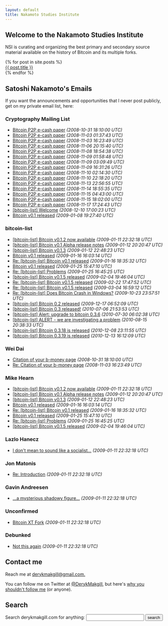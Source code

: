 ```yaml
---
layout: default
title: Nakamoto Studies Institute
---
```





<section id="newestarticles">
<h2>Welcome to the Nakamoto Studies Institute</h2>
	
<p>NSI is curating and organizing the best primary and secondary source material available on the history of Bitcoin and its multiple forks.	
	</p>
<ul style="
    list-style: none;
    padding-left: 0px;
">
{% for post in site.posts %}
	    <li><a href="{{ post.url }}" title="{{ post.title }}">{{ post.title }}</a></li>
	  {% endfor %}
</ul>
</section>



<section id="list">
<h2>Satoshi Nakamoto's Emails </h2>
<p>
If you want the announcements and opportunities that I never post publicly, get on my private email list, here:
</p>

<h3>Cryptography Mailing List</h3>
<ul>
  
<li><a href="/emails/cryptography/1/">Bitcoin P2P e-cash paper</a> <em>(2008-10-31 18:10:00 UTC)</em></li>
  
<li><a href="/emails/cryptography/2/">Bitcoin P2P e-cash paper</a> <em>(2008-11-03 01:37:43 UTC)</em></li>
  
<li><a href="/emails/cryptography/3/">Bitcoin P2P e-cash paper</a> <em>(2008-11-03 16:23:49 UTC)</em></li>
  
<li><a href="/emails/cryptography/4/">Bitcoin P2P e-cash paper</a> <em>(2008-11-06 20:15:40 UTC)</em></li>
  
  <li><a href="/emails/cryptography/5/">Bitcoin P2P e-cash paper</a> <em>(2008-11-08 18:54:38 UTC)</em></li>
  
 <li><a href="/emails/cryptography/6/">Bitcoin P2P e-cash paper</a> <em>(2008-11-09 01:58:48 UTC)</em></li>
  
 <li><a href="/emails/cryptography/7/">Bitcoin P2P e-cash paper</a> <em>(2008-11-09 03:09:49 UTC)</em></li>
  
   <li><a href="/emails/cryptography/8/">Bitcoin P2P e-cash paper</a> <em>(2008-11-09 16:31:26 UTC)</em></li>
  
   <li><a href="/emails/cryptography/9/">Bitcoin P2P e-cash paper</a> <em>(2008-11-10 02:14:30 UTC)</em></li>
 
   <li><a href="/emails/cryptography/10/">Bitcoin P2P e-cash paper</a> <em>(2008-11-10 22:18:20 UTC)</em></li>
  
   <li><a href="/emails/cryptography/11/">Bitcoin P2P e-cash paper</a> <em>(2008-11-13 22:56:55 UTC)</em></li>
  
   <li><a href="/emails/cryptography/12/">Bitcoin P2P e-cash paper</a> <em>(2008-11-14 18:55:35 UTC)</em></li>
  
   <li><a href="/emails/cryptography/13/">Bitcoin P2P e-cash paper</a> <em>(2008-11-15 04:43:00 UTC)</em></li>
  
   <li><a href="/emails/cryptography/14/">Bitcoin P2P e-cash paper</a> <em>(2008-11-15 18:02:00 UTC)</em></li>
  
   <li><a href="/emails/cryptography/15/">Bitcoin P2P e-cash paper</a> <em>(2008-11-17 17:24:43 UTC)</em></li>
  
   <li><a href="/emails/bitcoin-list/19/">[bitcoin-list] Welcome</a> <em>(2008-12-10 17:00:23 UTC)</em></li>
  
   <li><a href="/emails/cryptography/16/">Bitcoin v0.1 released</a> <em>(2009-01-08 19:27:40 UTC)</em></li>
   
   </ul>
   <h3>bitcoin-list</h3>
   
   <ul>
  
   <li><a href="/emails/bitcoin-list/20/">[bitcoin-list] Bitcoin v0.1.2 now available</a> <em>(2009-01-11 22:32:18 UTC)</em></li>
  
   <li><a href="/emails/bitcoin-list/21/">[bitcoin-list] Bitcoin v0.1 Alpha release notes</a> <em>(2009-01-12 20:20:47 UTC)</em></li>
  
   <li><a href="/emails/bitcoin-list/22/">[bitcoin-list] Bitcoin v0.1.3</a> <em>(2009-01-12 22:48:23 UTC)</em></li>
  
   <li><a href="/emails/cryptography/17/">Bitcoin v0.1 released</a> <em>(2009-01-16 16:03:14 UTC)</em></li>
  
   <li><a href="/emails/bitcoin-list/23/">Re: [bitcoin-list] Bitcoin v0.1 released</a> <em>(2009-01-16 18:35:32 UTC)</em></li>
  
   <li><a href="/emails/cryptography/18/">Bitcoin v0.1 released</a> <em>(2009-01-25 15:47:10 UTC)</em></li>
  
   <li><a href="/emails/bitcoin-list/24/">Re: [bitcoin-list] Problems</a> <em>(2009-01-25 16:45:25 UTC)</em></li>
  
   <li><a href="/emails/bitcoin-list/25/">[bitcoin-list] Bitcoin v0.1.5 released</a> <em>(2009-02-04 19:46:04 UTC)</em></li>
  
   <li><a href="/emails/bitcoin-list/26/">Re: [bitcoin-list] Bitcoin v0.1.5 released</a> <em>(2009-02-22 17:47:52 UTC)</em></li>
  
   <li><a href="/emails/bitcoin-list/27/">Re: [bitcoin-list] Bitcoin v0.1.5 released</a> <em>(2009-03-04 16:59:12 UTC)</em></li>
  
   <li><a href="/emails/bitcoin-list/28/">Re: [bitcoin-list] Does Bitcoin Crash in Windows?</a> <em>(2009-10-23 23:57:51 UTC)</em></li>
  
   <li><a href="/emails/bitcoin-list/29/">[bitcoin-list] Bitcoin 0.2 released</a> <em>(2009-12-17 06:52:09 UTC)</em></li>
  
   <li><a href="/emails/bitcoin-list/30/">[bitcoin-list] Bitcoin 0.3 released!</a> <em>(2010-07-06 21:53:53 UTC)</em></li>
 
   <li><a href="/emails/bitcoin-list/31/">[bitcoin-list] Alert: upgrade to bitcoin 0.3.6</a> <em>(2010-07-30 06:02:38 UTC)</em></li>
  
   <li><a href="/emails/bitcoin-list/32/">[bitcoin-list] ALERT - we are investigating a problem</a> <em>(2010-08-15 20:38:33 UTC)</em></li>
  
   <li><a href="/emails/bitcoin-list/33/">[bitcoin-list] Bitcoin 0.3.18 is released</a> <em>(2010-12-08 23:11:55 UTC)</em></li>
  
   <li><a href="/emails/bitcoin-list/34/">[bitcoin-list] Bitcoin 0.3.19 is released</a> <em>(2010-12-13 16:12:09 UTC)</em></li>
  
  </ul>	
  
  <h3>Wei Dai</h3>
<ul>
  
<li><a href="/emails/cryptography/1/">Citation of your b-money page</a> <em>(2008-10-31 18:10:00 UTC)</em></li>
  
<li><a href="/emails/cryptography/3/">Re: Citation of your b-money page</a> <em>(2008-11-03 16:23:49 UTC)</em></li></ul>
  
  
<h3>Mike Hearn</h3>

 <ul>
  
   <li><a href="/emails/bitcoin-list/20/">[bitcoin-list] Bitcoin v0.1.2 now available</a> <em>(2009-01-11 22:32:18 UTC)</em></li>
  
   <li><a href="/emails/bitcoin-list/21/">[bitcoin-list] Bitcoin v0.1 Alpha release notes</a> <em>(2009-01-12 20:20:47 UTC)</em></li>
  
   <li><a href="/emails/bitcoin-list/22/">[bitcoin-list] Bitcoin v0.1.3</a> <em>(2009-01-12 22:48:23 UTC)</em></li>
  
   <li><a href="/emails/cryptography/17/">Bitcoin v0.1 released</a> <em>(2009-01-16 16:03:14 UTC)</em></li>
  
   <li><a href="/emails/bitcoin-list/23/">Re: [bitcoin-list] Bitcoin v0.1 released</a> <em>(2009-01-16 18:35:32 UTC)</em></li>
  
   <li><a href="/emails/cryptography/18/">Bitcoin v0.1 released</a> <em>(2009-01-25 15:47:10 UTC)</em></li>
  
   <li><a href="/emails/bitcoin-list/24/">Re: [bitcoin-list] Problems</a> <em>(2009-01-25 16:45:25 UTC)</em></li>
  
   <li><a href="/emails/bitcoin-list/25/">[bitcoin-list] Bitcoin v0.1.5 released</a> <em>(2009-02-04 19:46:04 UTC)</em></li>
  </ul>
  
 <h3>Lazlo Hanecz</h3>
	<ul>
  
   <li><a href="/emails/bitcoin-list/20/">I don't mean to sound like a socialist...</a> <em>(2009-01-11 22:32:18 UTC)</em></li></ul>
   
   <h3>Jon Matonis</h3>
   <ul><li><a href="/emails/bitcoin-list/20/">Re: Introduction</a> <em>(2009-01-11 22:32:18 UTC)</em></li></ul>
   
   <h3>Gavin Andreesen</h3>
      <ul><li><a href="/emails/bitcoin-list/20/">...a mysterious shadowy figure...</a> <em>(2009-01-11 22:32:18 UTC)</em></li></ul>
      
 <h3>Unconfirmed</h3>
  <ul><li><a href="/emails/bitcoin-list/20/">Bitcoin XT Fork</a> <em>(2009-01-11 22:32:18 UTC)</em></li></ul>
 <h3>Debunked</h3>
 <ul><li><a href="/emails/bitcoin-list/20/">Not this again</a> <em>(2009-01-11 22:32:18 UTC)</em></li></ul>
   

<section id="contact">
<h2>
	Contact me
</h2>
<p>
	Reach me at <a href="mailto:derykmakgill@gmail.com">derykmakgill@gmail.com.</a></p>
	<p>You can follow me on Twitter at <a href="https://twitter.com/derykmakgill">@DerykMakgill,</a> but here's <a href="/nofollow">why you shouldn't follow me</a> (or anyone).</p>

</section>

<section id="search" style="
    margin-bottom: 0px;
">
<h2>Search</h2>
<form action="https://duckduckgo.com/" method="get">
	<label for="q">Search derykmakgill.com for anything:</label>
	<input type="text" name="q" value="">
	<input type="hidden" name="sites" value="“derykmakgill.com”">
	<input type="hidden" name="ia" value="web">
	<input type="submit" value="search">
</form>
</section>
